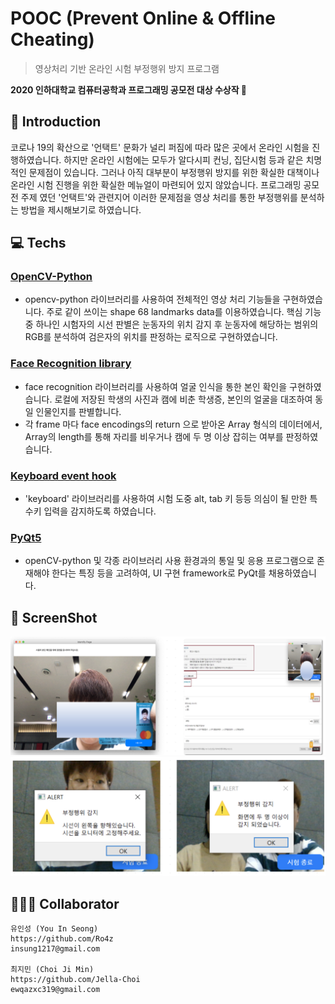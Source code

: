 # POOC (Prevent Online & Offline Cheating)
> 영상처리 기반 온라인 시험 부정행위 방지 프로그램

**2020 인하대학교 컴퓨터공학과 프로그래밍 공모전 대상 수상작 :1st_place_medal:**

## :open_book: Introduction
코로나 19의 확산으로 '언택트' 문화가 널리 퍼짐에 따라 많은 곳에서 온라인 시험을 진행하였습니다. 하지만 온라인 시험에는 모두가 알다시피 컨닝, 집단시험 등과 같은 치명적인 문제점이 있습니다. 그러나 아직 대부분이 부정행위 방지를 위한 확실한 대책이나 온라인 시험 진행을 위한 확실한 메뉴얼이 마련되어 있지 않았습니다.
프로그래밍 공모전 주제 였던 '언택트'와 관련지어 이러한 문제점을 영상 처리를 통한 부정행위를 분석하는 방법을 제시해보기로 하였습니다.

## :computer: Techs

  ### [OpenCV-Python](https://github.com/skvark/opencv-python)
  - opencv-python 라이브러리를 사용하여 전체적인 영상 처리 기능들을 구현하였습니다. 주로 같이 쓰이는 shape 68 landmarks data를 이용하였습니다. 핵심 기능 중 하나인 시험자의 시선 판별은 눈동자의 위치 감지 후 눈동자에 해당하는 범위의 RGB를 분석하여 검은자의 위치를 판정하는 로직으로 구현하였습니다.

  ### [Face Recognition library](https://github.com/ageitgey/face_recognition)
  - face recognition 라이브러리를 사용하여 얼굴 인식을 통한 본인 확인을 구현하였습니다. 로컬에 저장된 학생의 사진과 캠에 비춘 학생증, 본인의 얼굴을 대조하여 동일 인물인지를 판별합니다. 
  - 각 frame 마다 face encodings의 return 으로 받아온 Array 형식의 데이터에서, Array의 length를 통해 자리를 비우거나 캠에 두 명 이상 잡히는 여부를 판정하였습니다.

  ### [Keyboard event hook](https://github.com/boppreh/keyboard)
  - 'keyboard' 라이브러리를 사용하여 시험 도중 alt, tab 키 등등 의심이 될 만한 특수키 입력을 감지하도록 하였습니다.

  ### [PyQt5](https://www.riverbankcomputing.com/software/pyqt/)
  - openCV-python 및 각종 라이브러리 사용 환경과의 통일 및 응용 프로그램으로 존재해야 한다는 특징 등을 고려하여, UI 구현 framework로 PyQt를 채용하였습니다.
  
## 📸 ScreenShot
<img src="./screenshot1.png">
<img src="./screenshot2.png">

## 🧑🏻‍💻 Collaborator
```
유인성 (You In Seong)
https://github.com/Ro4z
insung1217@gmail.com

최지민 (Choi Ji Min)
https://github.com/Jella-Choi
ewqazxc319@gmail.com
